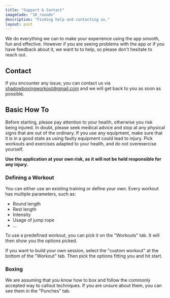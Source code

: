 ```yaml
---
title: "Support & Contact"
imageCode: "10_rounds"
description: "Finding help and contacting us."
layout: post
---
```


We do everything we can to make your experience using the app smooth, fun and effective. However if you are seeing problems with the app or if you have feedback about it, we want to to help, so please don't hesitate to reach out.

## Contact

If you encounter any issue, you can contact us via shadowboxingworkout@gmail.com and we will get back to you as soon as possible.

## Basic How To

Before starting, please pay attention to your health, otherwise you risk being injured. In doubt, please seek medical advice and stop at any physical signs that are out of the ordinary. If you use any equipment, make sure that it is in a good state as using faulty equipment could lead to injury. Pick workouts and exercises adapted to your health, and do not overexercise yourself.

**Use the application at your own risk, as it will not be held responsible for any injury.**

### Defining a Workout

You can either use an existing training or define your own. Every workout has multiple parameters, such as:

- Round length
- Rest length
- Intensity
- Usage of jump rope
- ...

To use a predefined workout, you can pick it on the "Workouts" tab. It will then show you the options picked.

If you want to build your own session, select  the "custom workout" at the bottom of the "Workout" tab. Then pick the options fitting you and hit start.

### Boxing

We are assuming that you know how to box and follow the commonly accepted way to callout techniques. If you are unsure about them, you can see them in the "Punches" tab.